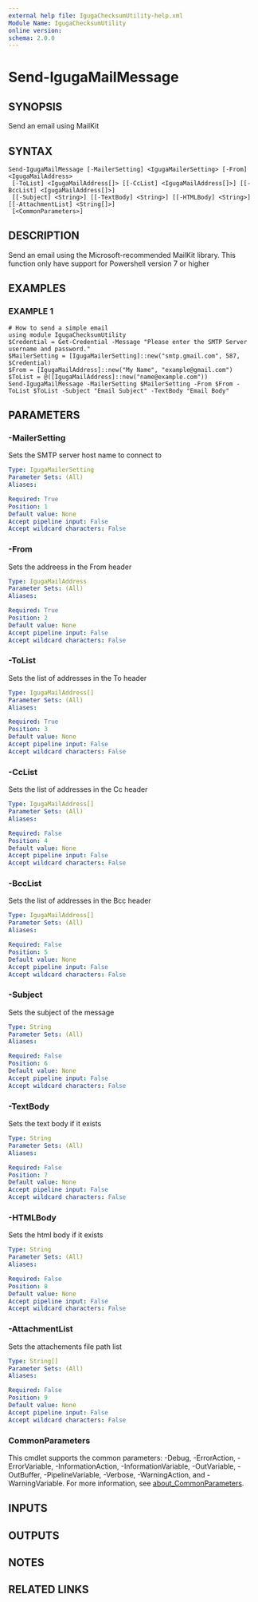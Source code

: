 ```yaml
---
external help file: IgugaChecksumUtility-help.xml
Module Name: IgugaChecksumUtility
online version:
schema: 2.0.0
---
```


# Send-IgugaMailMessage

## SYNOPSIS
Send an email using MailKit

## SYNTAX

```
Send-IgugaMailMessage [-MailerSetting] <IgugaMailerSetting> [-From] <IgugaMailAddress>
 [-ToList] <IgugaMailAddress[]> [[-CcList] <IgugaMailAddress[]>] [[-BccList] <IgugaMailAddress[]>]
 [[-Subject] <String>] [[-TextBody] <String>] [[-HTMLBody] <String>] [[-AttachmentList] <String[]>]
 [<CommonParameters>]
```

## DESCRIPTION
Send an email using the Microsoft-recommended MailKit library.
This function only have support for Powershell version 7 or higher

## EXAMPLES

### EXAMPLE 1
```
# How to send a simple email
using module IgugaChecksumUtility
$Credential = Get-Credential -Message "Please enter the SMTP Server username and password."
$MailerSetting = [IgugaMailerSetting]::new("smtp.gmail.com", 587, $Credential)
$From = [IgugaMailAddress]::new("My Name", "example@gmail.com")
$ToList = @([IgugaMailAddress]::new("name@example.com"))
Send-IgugaMailMessage -MailerSetting $MailerSetting -From $From -ToList $ToList -Subject "Email Subject" -TextBody "Email Body"
```

## PARAMETERS

### -MailerSetting
Sets the SMTP server host name to connect to

```yaml
Type: IgugaMailerSetting
Parameter Sets: (All)
Aliases:

Required: True
Position: 1
Default value: None
Accept pipeline input: False
Accept wildcard characters: False
```

### -From
Sets the addreess in the From header

```yaml
Type: IgugaMailAddress
Parameter Sets: (All)
Aliases:

Required: True
Position: 2
Default value: None
Accept pipeline input: False
Accept wildcard characters: False
```

### -ToList
Sets the list of addresses in the To header

```yaml
Type: IgugaMailAddress[]
Parameter Sets: (All)
Aliases:

Required: True
Position: 3
Default value: None
Accept pipeline input: False
Accept wildcard characters: False
```

### -CcList
Sets the list of addresses in the Cc header

```yaml
Type: IgugaMailAddress[]
Parameter Sets: (All)
Aliases:

Required: False
Position: 4
Default value: None
Accept pipeline input: False
Accept wildcard characters: False
```

### -BccList
Sets the list of addresses in the Bcc header

```yaml
Type: IgugaMailAddress[]
Parameter Sets: (All)
Aliases:

Required: False
Position: 5
Default value: None
Accept pipeline input: False
Accept wildcard characters: False
```

### -Subject
Sets the subject of the message

```yaml
Type: String
Parameter Sets: (All)
Aliases:

Required: False
Position: 6
Default value: None
Accept pipeline input: False
Accept wildcard characters: False
```

### -TextBody
Sets the text body if it exists

```yaml
Type: String
Parameter Sets: (All)
Aliases:

Required: False
Position: 7
Default value: None
Accept pipeline input: False
Accept wildcard characters: False
```

### -HTMLBody
Sets the html body if it exists

```yaml
Type: String
Parameter Sets: (All)
Aliases:

Required: False
Position: 8
Default value: None
Accept pipeline input: False
Accept wildcard characters: False
```

### -AttachmentList
Sets the attachements file path list

```yaml
Type: String[]
Parameter Sets: (All)
Aliases:

Required: False
Position: 9
Default value: None
Accept pipeline input: False
Accept wildcard characters: False
```

### CommonParameters
This cmdlet supports the common parameters: -Debug, -ErrorAction, -ErrorVariable, -InformationAction, -InformationVariable, -OutVariable, -OutBuffer, -PipelineVariable, -Verbose, -WarningAction, and -WarningVariable. For more information, see [about_CommonParameters](http://go.microsoft.com/fwlink/?LinkID=113216).

## INPUTS

## OUTPUTS

## NOTES

## RELATED LINKS
